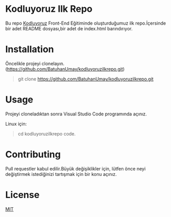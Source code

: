 # Kodluyoruz Ilk Repo

Bu repo [Kodluyoruz]("https://kodluyoruz.org") Front-End Eğitiminde oluşturduğumuz ilk repo.İçersinde bir adet README dosyası,bir adet de index.html barındırıyor.

# Installation

Öncelikle projeyi clonelayın.(https://github.com/BatuhanUmay/kodluyoruzilkrepo.git)

> git clone https://github.com/BatuhanUmay/kodluyoruzilkrepo.git

# Usage

Projeyi cloneladıktan sonra Visual Studio Code programında açınız.

Linux için:
> cd kodluyoruzilkrepo
> code.

# Contributing 

Pull requestler kabul edilir.Büyük değişiklikler için, lütfen önce neyi değiştirmek istediğinizi tartışmak için bir konu açınız.

# License

[MIT]("")


